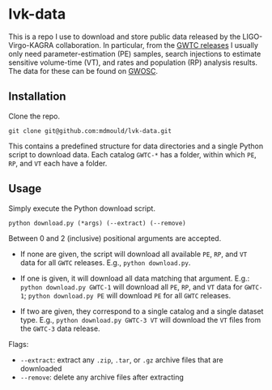 # lvk-data

This is a repo I use to download and store public data released by the LIGO-Virgo-KAGRA collaboration. In particular, from the [GWTC releases](https://gwosc.org/eventapi/html/GWTC/) I usually only need parameter-estimation (PE) samples, search injections to estimate sensitive volume-time (VT), and rates and population (RP) analysis results. The data for these can be found on [GWOSC](https://gwosc.org).

## Installation

Clone the repo.

```
git clone git@github.com:mdmould/lvk-data.git
```

This contains a predefined structure for data directories and a single Python script to download data. Each catalog `GWTC-*` has a folder, within which `PE`, `RP`, and `VT` each have a folder.

## Usage

Simply execute the Python download script.

```
python download.py (*args) (--extract) (--remove)
```

Between 0 and 2 (inclusive) positional arguments are accepted.

- If none are given, the script will download all available `PE`, `RP`, and `VT` data for all `GWTC` releases. E.g., `python download.py`.

- If one is given, it will download all data matching that argument. E.g.: `python download.py GWTC-1` will download all `PE`, `RP`, and `VT` data for `GWTC-1`; `python download.py PE` will download `PE` for all `GWTC` releases.

- If two are given, they correspond to a single catalog and a single dataset type. E.g., `python download.py GWTC-3 VT` will download the `VT` files from the `GWTC-3` data release.

Flags:
- `--extract`: extract any `.zip`, `.tar`, or `.gz` archive files that are downloaded
- `--remove`: delete any archive files after extracting
